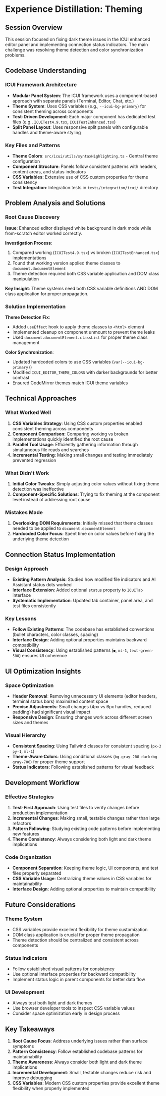 # Experience Distillation: Theming

## Session Overview
This session focused on fixing dark theme issues in the ICUI enhanced editor panel and implementing connection status indicators. The main challenge was resolving theme detection and color synchronization problems.

## Codebase Understanding

### ICUI Framework Architecture
- **Modular Panel System**: The ICUI framework uses a component-based approach with separate panels (Terminal, Editor, Chat, etc.)
- **Theme System**: Uses CSS variables (e.g., `--icui-bg-primary`) for consistent theming across components
- **Test-Driven Development**: Each major component has dedicated test files (e.g., `ICUITest4.9.tsx`, `ICUITestEnhanced.tsx`)
- **Split Panel Layout**: Uses responsive split panels with configurable handles and theme-aware styling

### Key Files and Patterns
- **Theme Colors**: `src/icui/utils/syntaxHighlighting.ts` - Central theme configuration
- **Component Structure**: Panels follow consistent patterns with headers, content areas, and status indicators
- **CSS Variables**: Extensive use of CSS custom properties for theme consistency
- **Test Integration**: Integration tests in `tests/integration/icui/` directory

## Problem Analysis and Solutions

### Root Cause Discovery
**Issue**: Enhanced editor displayed white background in dark mode while from-scratch editor worked correctly.

**Investigation Process**:
1. Compared working (`ICUITest4.9.tsx`) vs broken (`ICUITestEnhanced.tsx`) implementations
2. Found that working version applied theme classes to `document.documentElement`
3. Theme detection required both CSS variable application and DOM class manipulation

**Key Insight**: Theme systems need both CSS variable definitions AND DOM class application for proper propagation.

### Solution Implementation
**Theme Detection Fix**:
- Added `useEffect` hook to apply theme classes to `<html>` element
- Implemented cleanup on component unmount to prevent theme leaks
- Used `document.documentElement.classList` for proper theme class management

**Color Synchronization**:
- Updated hardcoded colors to use CSS variables (`var(--icui-bg-primary)`)
- Modified `ICUI_EDITOR_THEME_COLORS` with darker backgrounds for better contrast
- Ensured CodeMirror themes match ICUI theme variables

## Technical Approaches

### What Worked Well
1. **CSS Variables Strategy**: Using CSS custom properties enabled consistent theming across components
2. **Component Comparison**: Comparing working vs broken implementations quickly identified the root cause
3. **Parallel Tool Usage**: Efficiently gathering information through simultaneous file reads and searches
4. **Incremental Testing**: Making small changes and testing immediately prevented regression

### What Didn't Work
1. **Initial Color Tweaks**: Simply adjusting color values without fixing theme detection was ineffective
2. **Component-Specific Solutions**: Trying to fix theming at the component level instead of addressing root cause

### Mistakes Made
1. **Overlooking DOM Requirements**: Initially missed that theme classes needed to be applied to `document.documentElement`
2. **Hardcoded Color Focus**: Spent time on color values before fixing the underlying theme detection

## Connection Status Implementation

### Design Approach
- **Existing Pattern Analysis**: Studied how modified file indicators and AI Assistant status dots worked
- **Interface Extension**: Added optional `status` property to `ICUITab` interface
- **Systematic Implementation**: Updated tab container, panel area, and test files consistently

### Key Lessons
- **Follow Existing Patterns**: The codebase has established conventions (bullet characters, color classes, spacing)
- **Interface Design**: Adding optional properties maintains backward compatibility
- **Visual Consistency**: Using established patterns (`●`, `ml-1`, `text-green-500`) ensures UI coherence

## UI Optimization Insights

### Space Optimization
- **Header Removal**: Removing unnecessary UI elements (editor headers, terminal status bars) maximized content space
- **Precise Adjustments**: Small changes (4px vs 6px handles, reduced padding) had significant visual impact
- **Responsive Design**: Ensuring changes work across different screen sizes and themes

### Visual Hierarchy
- **Consistent Spacing**: Using Tailwind classes for consistent spacing (`px-3 py-1`, `ml-1`)
- **Theme-Aware Colors**: Using conditional classes (`bg-gray-200 dark:bg-gray-700`) for proper theme support
- **Status Indicators**: Following established patterns for visual feedback

## Development Workflow

### Effective Strategies
1. **Test-First Approach**: Using test files to verify changes before production implementation
2. **Incremental Changes**: Making small, testable changes rather than large refactors
3. **Pattern Following**: Studying existing code patterns before implementing new features
4. **Theme Consistency**: Always considering both light and dark theme implications

### Code Organization
- **Component Separation**: Keeping theme logic, UI components, and test files properly separated
- **CSS Variable Usage**: Centralizing theme values in CSS variables for maintainability
- **Interface Design**: Adding optional properties to maintain compatibility

## Future Considerations

### Theme System
- CSS variables provide excellent flexibility for theme customization
- DOM class application is crucial for proper theme propagation
- Theme detection should be centralized and consistent across components

### Status Indicators
- Follow established visual patterns for consistency
- Use optional interface properties for backward compatibility
- Implement status logic in parent components for better data flow

### UI Development
- Always test both light and dark themes
- Use browser developer tools to inspect CSS variable values
- Consider space optimization early in design process

## Key Takeaways
1. **Root Cause Focus**: Address underlying issues rather than surface symptoms
2. **Pattern Consistency**: Follow established codebase patterns for maintainability
3. **Theme Awareness**: Always consider both light and dark theme implications
4. **Incremental Development**: Small, testable changes reduce risk and improve debugging
5. **CSS Variables**: Modern CSS custom properties provide excellent theme flexibility when properly implemented 